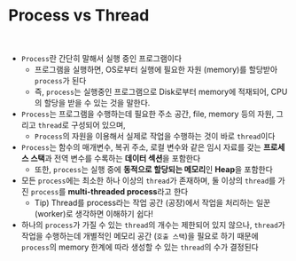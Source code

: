 # Process vs Thread

<br>

- `Process`란 간단히 말해서 실행 중인 프로그램이다
  - 프로그램을 실행하면, OS로부터 실행에 필요한 자원 (memory)를 할당받아 `process`가 된다
  - 즉, `process`는 실행중인 프로그램으로 Disk로부터 memory에 적재되어, CPU의 할당을 받을 수 있는 것을 말한다.
- `Process`는 프로그램을 수행하는데 필요한 주소 공간, file, memory 등의 자원, 그리고 `thread`로 구성되어 있으며,
  - `Process`의 자원을 이용해서 실제로 작업을 수행하는 것이 바로 `thread`이다
- `Process`는 함수의 매개변수, 복귀 주소, 로컬 변수와 같은 임시 자료를 갖는 **프로세스 스택**과 전역 변수를 수록하는 **데이터 섹션**을 포함한다
  - 또한, `process`는 실행 중에 **동적으로 할당되는 메모리**인 **Heap**을 포함한다
- 모든 `process`에는 최소한 하나 이상의 `thread`가 존재하며, 둘 이상의 `thread`를 가진 `process`를 **multi-threaded process**라고 한다
  - Tip) Thread를 process라는 작업 공간 (공장)에서 작업을 처리하는 일꾼 (worker)로 생각하면 이해하기 쉽다!
- 하나의 `process`가 가질 수 있는 `thread`의 개수는 제한되어 있지 않으나, `thread`가 작업을 수행하는데 개별적인 메모리 공간 (`호출 스택`)을 필요로 하기 때문에 `process`의 memory 한계에 따라 생성할 수 있는 `thread`의 수가 결정된다
